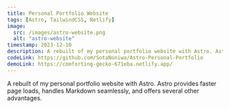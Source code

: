 ```yaml
---
title: Personal Portfolio Website
tags: [Astro, TailwindCSS, Netlify]
image:
  src: /images/astro-website.png
  alt: "astro-website"
timestamp: 2023-12-10
description: A rebuilt of my personal portfolio website with Astro. Astro provides faster page loads, handles Markdown seamlessly, and offers several other advantages.
codeLink: https://github.com/SotaNoniwa/Astro-Personal-Portfolio
demoLink: https://comforting-gecko-671eba.netlify.app/
---
```


A rebuilt of my personal portfolio website with Astro. Astro provides faster page loads, handles Markdown seamlessly, and offers several other advantages.
